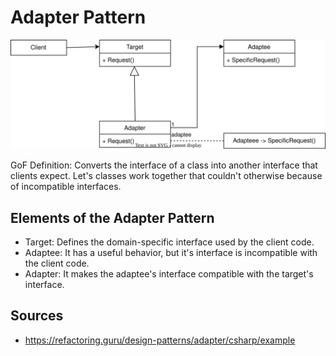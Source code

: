 # Adapter Pattern

![Adapter UML Diagram](adapter.svg)

GoF Definition: Converts the interface of a class into another interface that clients expect. Let's classes work together that couldn't otherwise because of incompatible interfaces.

## Elements of the Adapter Pattern

- Target: Defines the domain-specific interface used by the client code.
- Adaptee: It has a useful behavior, but it's interface is incompatible with the client code.
- Adapter: It makes the adaptee's interface compatible with the target's interface.

## Sources

- https://refactoring.guru/design-patterns/adapter/csharp/example
